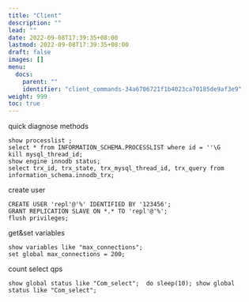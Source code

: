 ```yaml
---
title: "Client"
description: ""
lead: ""
date: 2022-09-08T17:39:35+08:00
lastmod: 2022-09-08T17:39:35+08:00
draft: false
images: []
menu:
  docs:
    parent: ""
    identifier: "client_commands-34a6706721f1b4023ca70185de9af3e9"
weight: 999
toc: true
---
```

quick diagnose methods
```mysql
show processlist ;
select * from INFORMATION_SCHEMA.PROCESSLIST where id = ''\G
kill mysql_thread_id;
show engine innodb status;
select trx_id, trx_state, trx_mysql_thread_id, trx_query from information_schema.innodb_trx;
```
create user
```mysql
CREATE USER 'repl'@'%' IDENTIFIED BY '123456';
GRANT REPLICATION SLAVE ON *.* TO 'repl'@'%';
flush privileges;
```
get&set variables
```mysql
show variables like "max_connections";
set global max_connections = 200;
```
count select qps
```mysql
show global status like "Com_select";  do sleep(10); show global status like "Com_select";
```
